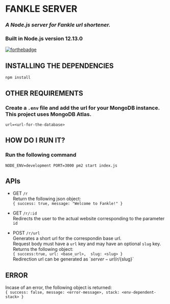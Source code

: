 # **FANKLE SERVER**
### *A Node.js server for Fankle url shortener.*
### Built in Node.js version 12.13.0

[![forthebadge](https://forthebadge.com/images/badges/made-with-javascript.svg)](https://forthebadge.com)

## **INSTALLING THE DEPENDENCIES**

`npm install`

## **OTHER REQUIREMENTS**
### Create a `.env` file and add the url for your MongoDB instance. This project uses MongoDB Atlas.

`url=<url-for-the-database>`

## **HOW DO I RUN IT?**
### Run the following command

`NODE_ENV=development PORT=3000 pm2 start index.js`

## **APIs**

- GET `/r`<br> Return the following json object: <br> `{
        success: true,
        message: "Welcome to Fankle!"
    }`

- GET `/r/:id`<br> Redirects the user to the actual website corresponding to the parameter `id`

- POST `/r/url` <br> Generates a short url for the correspondin base url.<br>
Request body must have a `url` key and may have an optional `slug` key.<br>
Returns the following object: <br> `{
    success:true, url: <base_url>, 
    slug: <slug>
}`<br>
Redirection url can be generated as \`${server-url}/r/${slug}\`

## **ERROR**
Incase of an error, the following object is returned: <br>
`{
    success: false,
    message: <error-message>,
    stack: <env-dependent-stack>
}`


